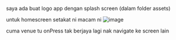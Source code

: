 saya ada buat logo app dengan splash screen (dalam folder assets)

untuk homescreen setakat ni macam ni
![image](https://user-images.githubusercontent.com/81020859/212600460-bf6e7335-0654-454a-a707-7468a1cae27b.png)

cuma venue tu onPress tak berjaya lagi nak navigate ke screen lain
